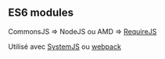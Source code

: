 ## ES6 modules

CommonsJS => NodeJS ou AMD => [RequireJS](http://requirejs.org/)

Utilisé avec [SystemJS](https://github.com/systemjs/systemjs) ou [webpack](https://webpack.github.io/docs/)

